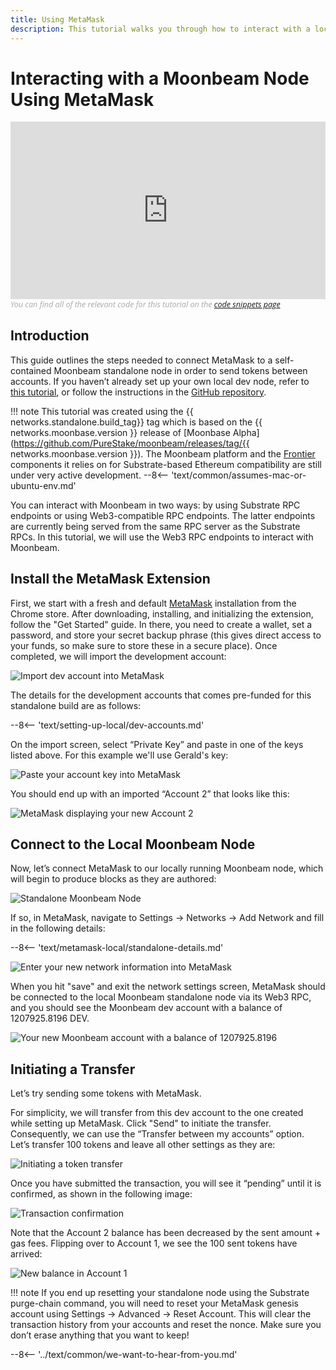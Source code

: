 ```yaml
---
title: Using MetaMask
description: This tutorial walks you through how to interact with a local Moonbeam node using a default installation of the MetaMask browser plug-in.
---
```


# Interacting with a Moonbeam Node Using MetaMask

<style>.embed-container { position: relative; padding-bottom: 56.25%; height: 0; overflow: hidden; max-width: 100%; } .embed-container iframe, .embed-container object, .embed-container embed { position: absolute; top: 0; left: 0; width: 100%; height: 100%; }</style><div class='embed-container'><iframe src='https://www.youtube.com/embed//hrpBd2-a7as' frameborder='0' allowfullscreen></iframe></div>
<style>.caption { font-family: Open Sans, sans-serif; font-size: 0.9em; color: rgba(170, 170, 170, 1); font-style: italic; letter-spacing: 0px; position: relative;}</style><div class='caption'>You can find all of the relevant code for this tutorial on the <a href="{{ config.site_url }}resources/code-snippets/">code snippets page</a></div>

## Introduction

This guide outlines the steps needed to connect MetaMask to a self-contained Moonbeam standalone node in order to send tokens between accounts. If you haven’t already set up your own local dev node, refer to [this tutorial](/getting-started/local-node/setting-up-a-node/), or follow the instructions in the [GitHub repository](https://github.com/PureStake/moonbeam/).

!!! note
    This tutorial was created using the {{ networks.standalone.build_tag}} tag which is based on the {{ networks.moonbase.version }} release of [Moonbase Alpha](https://github.com/PureStake/moonbeam/releases/tag/{{ networks.moonbase.version }}). The Moonbeam platform and the [Frontier](https://github.com/paritytech/frontier) components it relies on for Substrate-based Ethereum compatibility are still under very active development. 
    --8<-- 'text/common/assumes-mac-or-ubuntu-env.md'

You can interact with Moonbeam in two ways: by using Substrate RPC endpoints or using Web3-compatible RPC endpoints. The latter endpoints are currently being served from the same RPC server as the Substrate RPCs. In this tutorial, we will use the Web3 RPC endpoints to interact with Moonbeam.

## Install the MetaMask Extension

First, we start with a fresh and default [MetaMask](https://metamask.io/) installation from the Chrome store. After downloading, installing, and initializing the extension, follow the "Get Started" guide. In there, you need to create a wallet, set a password, and store your secret backup phrase (this gives direct access to your funds, so make sure to store these in a secure place). Once completed, we will import the development account:

![Import dev account into MetaMask](/images/metamask/using-metamask-1.png)

The details for the development accounts that comes pre-funded for this standalone build are as follows:

--8<-- 'text/setting-up-local/dev-accounts.md'

On the import screen, select “Private Key” and paste in one of the keys listed above. For this example we'll use Gerald's key:

![Paste your account key into MetaMask](/images/metamask/using-metamask-2.png)

You should end up with an imported “Account 2” that looks like this:

![MetaMask displaying your new Account 2](/images/metamask/using-metamask-3.png)

## Connect to the Local Moonbeam Node

Now, let’s connect MetaMask to our locally running Moonbeam node, which will begin to produce blocks as they are authored:

![Standalone Moonbeam Node](/images/metamask/using-metamask-9.png)

If so, in MetaMask, navigate to Settings -> Networks -> Add Network and fill in the following details:

--8<-- 'text/metamask-local/standalone-details.md'

![Enter your new network information into MetaMask](/images/metamask/using-metamask-4.png)

When you hit "save" and exit the network settings screen, MetaMask should be connected to the local Moonbeam standalone node via its Web3 RPC, and you should see the Moonbeam dev account with a balance of 1207925.8196 DEV.

![Your new Moonbeam account with a balance of 1207925.8196](/images/metamask/using-metamask-5.png)

## Initiating a Transfer

Let’s try sending some tokens with MetaMask.

For simplicity, we will transfer from this dev account to the one created while setting up MetaMask. Click "Send" to initiate the transfer. Consequently, we can use the “Transfer between my accounts” option. Let’s transfer 100 tokens and leave all other settings as they are:

![Initiating a token transfer](/images/metamask/using-metamask-6.png)

Once you have submitted the transaction, you will see it “pending” until it is confirmed, as shown in the following image:

![Transaction confirmation](/images/metamask/using-metamask-7.png)

Note that the Account 2 balance has been decreased by the sent amount + gas fees. Flipping over to Account 1, we see the 100 sent tokens have arrived:

![New balance in Account 1](/images/metamask/using-metamask-8.png)

!!! note
    If you end up resetting your standalone node using the Substrate purge-chain command, you will need to reset your MetaMask genesis account using Settings -> Advanced -> Reset Account. This will clear the transaction history from your accounts and reset the nonce. Make sure you don’t erase anything that you want to keep!

--8<-- '../text/common/we-want-to-hear-from-you.md'
